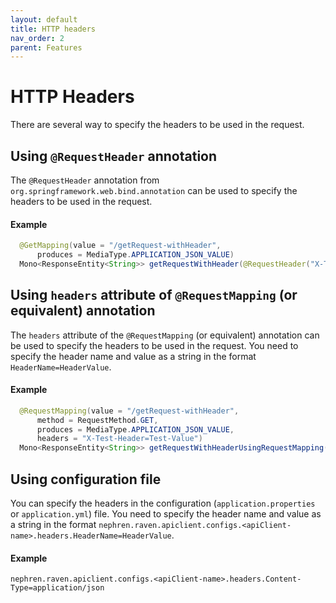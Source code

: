 ```yaml
---
layout: default
title: HTTP headers
nav_order: 2
parent: Features
---
```


# HTTP Headers

There are several way to specify the headers to be used in the request.

## Using `@RequestHeader` annotation

The `@RequestHeader` annotation from `org.springframework.web.bind.annotation` can be used to specify the headers to be used in the request.

#### Example

```java
  @GetMapping(value = "/getRequest-withHeader",
      produces = MediaType.APPLICATION_JSON_VALUE)
  Mono<ResponseEntity<String>> getRequestWithHeader(@RequestHeader("X-Test-Header") String header);
```

## Using `headers` attribute of `@RequestMapping` (or equivalent) annotation

The `headers` attribute of the `@RequestMapping` (or equivalent) annotation can be used to specify the headers to be used in the request. You need to specify the header name and value as a string in the format `HeaderName=HeaderValue`.

#### Example

```java
  @RequestMapping(value = "/getRequest-withHeader",
      method = RequestMethod.GET,
      produces = MediaType.APPLICATION_JSON_VALUE,
      headers = "X-Test-Header=Test-Value")
  Mono<ResponseEntity<String>> getRequestWithHeaderUsingRequestMapping();
```

## Using configuration file

You can specify the headers in the configuration (`application.properties` or `application.yml`) file. You need to specify the header name and value as a string in the format `nephren.raven.apiclient.configs.<apiClient-name>.headers.HeaderName=HeaderValue`.

#### Example

```
nephren.raven.apiclient.configs.<apiClient-name>.headers.Content-Type=application/json
``` 
